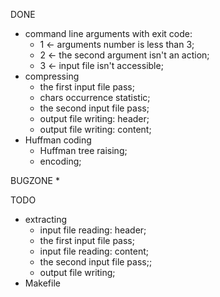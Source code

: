 DONE
 * command line arguments with exit code:
   + 1 ← arguments number is less than 3;
   + 2 ← the second argument isn't an action;
   + 3 ← input file isn't accessible;
 * compressing
   + the first input file pass;
   + chars occurrence statistic;
   + the second input file pass;
   + output file writing: header;
   + output file writing: content;
 * Huffman coding
   + Huffman tree raising;
   + encoding;

BUGZONE
 * 

TODO
 * extracting
   - input file reading: header;
   - the first input file pass;
   - input file reading: content;
   - the second input file pass;;
   - output file writing;
 * Makefile
